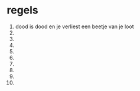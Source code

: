 # regels

1. dood is dood en je verliest een beetje van je loot
2. 
3. 
4. 
5. 
6. 
7. 
8. 
9. 
10. 
